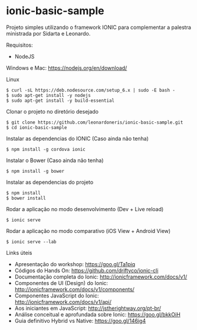 # ionic-basic-sample
Projeto simples utilizando o framework IONIC para complementar a palestra ministrada por Sidarta e Leonardo.


Requisitos:
- NodeJS

Windows e Mac: https://nodejs.org/en/download/

Linux
```
$ curl -sL https://deb.nodesource.com/setup_6.x | sudo -E bash -
$ sudo apt-get install -y nodejs
$ sudo apt-get install -y build-essential
```


Clonar o projeto no diretório desejado
```
$ git clone https://github.com/leonardoneris/ionic-basic-sample.git
$ cd ionic-basic-sample
```


Instalar as dependencias do IONIC (Caso ainda não tenha)
```
$ npm install -g cordova ionic
```


Instalar o Bower (Caso ainda não tenha)
```
$ npm install -g bower
```


Instalar as dependencias do projeto
```
$ npm install
$ bower install
```


Rodar a aplicação no modo desenvolvimento (Dev + Live reload)
```
$ ionic serve
```


Rodar a aplicação no modo comparativo (iOS View + Android View)
```
$ ionic serve --lab
```

Links úteis
- Apresentação do workshop: https://goo.gl/Ta1piq
- Códigos do Hands On: https://github.com/driftyco/ionic-cli 
- Documentação completa do Ionic: http://ionicframework.com/docs/v1/
- Componentes de UI (Design) do Ionic: http://ionicframework.com/docs/v1/components/
- Componentes JavaScript do Ionic: http://ionicframework.com/docs/v1/api/
- Aos iniciantes em JavaScript: http://jstherightway.org/pt-br/
- Análise conceitual e aprofundada sobre Ionic: https://goo.gl/bkkOiH 
- Guia definitivo Hybrid vs Native: https://goo.gl/146ig4
